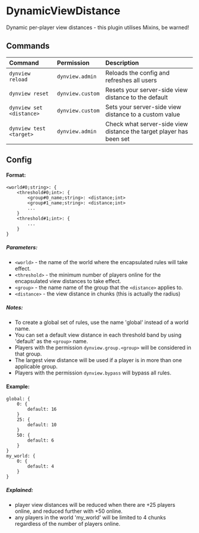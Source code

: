 # DynamicViewDistance
Dynamic per-player view distances - this plugin utilises Mixins, be warned!

## Commands
| Command | Permission |  Description |
| :------ | :--------- | :---------- |
| `dynview reload` | `dynview.admin` |  Reloads the config and refreshes all users |
| `dynview reset` | `dynview.custom` | Resets your server-side view distance to the default |
| `dynview set <distance>` | `dynview.custom` | Sets your server-side view distance to a custom value |
| `dynview test <target>` | `dynview.admin` | Check what server-side view distance the target player has been set |

## Config
#### Format:
```
<world#0;string>: {
    <threshold#0;int>: {
        <group#0_name;string>: <distance;int>
        <group#1_name;string>: <distance;int>
        ...
    }
    <threshold#1;int>: {
        ...
    }
}
```
##### Parameters:
- `<world>` - the name of the world where the encapsulated rules will take effect.
- `<threshold>` - the minimum number of players online for the encapsulated view distances to take effect.
- `<group>` - the name name of the group that the `<distance>` applies to.
- `<distance>` - the view distance in chunks (this is actually the radius)

##### Notes:
- To create a global set of rules, use the name 'global' instead of a world name.
- You can set a default view distance in each threshold band by using 'default' as the `<group>` name.
- Players with the permission `dynview.group.<group>` will be considered in that group.
- The largest view distance will be used if a player is in more than one applicable group.
- Players with the permission `dynview.bypass` will bypass all rules.

#### Example:
```
global: {
    0: {
        default: 16
    }
    25: {
        default: 10
    }
    50: {
        default: 6
    }
}
my_world: {
    0: {
        default: 4
    }
}
```
##### Explained:
- player view distances will be reduced when there are +25 players online, and reduced further with +50 online.
- any players in the world 'my_world' will be limited to 4 chunks regardless of the number of players online.

